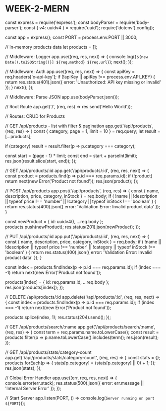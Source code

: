 # WEEK-2-MERN

const express = require('express');
const bodyParser = require('body-parser');
const { v4: uuidv4 } = require('uuid');
require('dotenv').config();

const app = express();
const PORT = process.env.PORT || 3000;

// In-memory products data
let products = [];

// Middleware: Logger
app.use((req, res, next) => {
  console.log(`[${new Date().toISOString()}] ${req.method} ${req.url}`);
  next();
});

// Middleware: Auth
app.use((req, res, next) => {
  const apiKey = req.headers['x-api-key'];
  if (!apiKey || apiKey !== process.env.API_KEY) {
    return res.status(401).json({ error: 'Unauthorized: API key missing or invalid' });
  }
  next();
});

// Middleware: Parse JSON
app.use(bodyParser.json());

// Root Route
app.get('/', (req, res) => res.send('Hello World'));

// Routes: CRUD for Products

// GET /api/products - list with filter & pagination
app.get('/api/products', (req, res) => {
  const { category, page = 1, limit = 10 } = req.query;
  let result = [...products];

  if (category) result = result.filter(p => p.category === category);

  const start = (page - 1) * limit;
  const end = start + parseInt(limit);
  res.json(result.slice(start, end));
});

// GET /api/products/:id
app.get('/api/products/:id', (req, res, next) => {
  const product = products.find(p => p.id === req.params.id);
  if (!product) return next(new Error('Product not found'));
  res.json(product);
});

// POST /api/products
app.post('/api/products', (req, res) => {
  const { name, description, price, category, inStock } = req.body;
  if (
    !name ||
    !description ||
    typeof price !== 'number' ||
    !category ||
    typeof inStock !== 'boolean'
  ) {
    return res.status(400).json({ error: 'Validation Error: Invalid product data' });
  }

  const newProduct = { id: uuidv4(), ...req.body };
  products.push(newProduct);
  res.status(201).json(newProduct);
});

// PUT /api/products/:id
app.put('/api/products/:id', (req, res, next) => {
  const { name, description, price, category, inStock } = req.body;
  if (
    !name ||
    !description ||
    typeof price !== 'number' ||
    !category ||
    typeof inStock !== 'boolean'
  ) {
    return res.status(400).json({ error: 'Validation Error: Invalid product data' });
  }

  const index = products.findIndex(p => p.id === req.params.id);
  if (index === -1) return next(new Error('Product not found'));

  products[index] = { id: req.params.id, ...req.body };
  res.json(products[index]);
});

// DELETE /api/products/:id
app.delete('/api/products/:id', (req, res, next) => {
  const index = products.findIndex(p => p.id === req.params.id);
  if (index === -1) return next(new Error('Product not found'));

  products.splice(index, 1);
  res.status(204).send();
});

// GET /api/products/search/:name
app.get('/api/products/search/:name', (req, res) => {
  const term = req.params.name.toLowerCase();
  const result = products.filter(p => p.name.toLowerCase().includes(term));
  res.json(result);
});

// GET /api/products/stats/category-count
app.get('/api/products/stats/category-count', (req, res) => {
  const stats = {};
  products.forEach(p => {
    stats[p.category] = (stats[p.category] || 0) + 1;
  });
  res.json(stats);
});

// Global Error Handler
app.use((err, req, res, next) => {
  console.error(err.stack);
  res.status(500).json({ error: err.message || 'Internal Server Error' });
});

// Start Server
app.listen(PORT, () => console.log(`Server running on port ${PORT}`));
